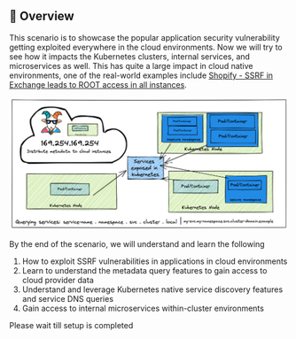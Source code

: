 ## 🙌 Overview

This scenario is to showcase the popular application security vulnerability getting exploited everywhere in the cloud environments. Now we will try to see how it impacts the Kubernetes clusters, internal services, and microservices as well. This has quite a large impact in cloud native environments, one of the real-world examples include [Shopify - SSRF in Exchange leads to ROOT access in all instances](https://hackerone.com/reports/341876).

![](./scenario-3.png)

By the end of the scenario, we will understand and learn the following

1. How to exploit SSRF vulnerabilities in applications in cloud environments
2. Learn to understand the metadata query features to gain access to cloud provider data
3. Understand and leverage Kubernetes native service discovery features and service DNS queries
4. Gain access to internal microservices within-cluster environments

Please wait till setup is completed